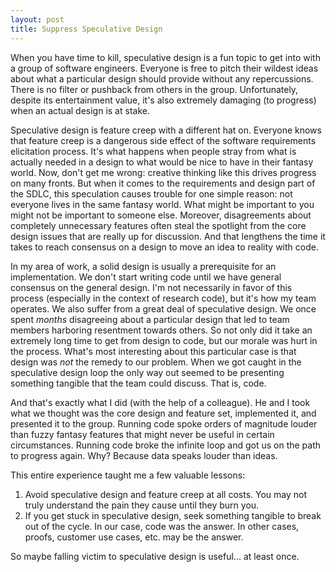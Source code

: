 ```yaml
---
layout: post
title: Suppress Speculative Design
---
```


When you have time to kill, speculative design is a fun topic to get into with a
group of software engineers. Everyone is free to pitch their wildest ideas about
what a particular design should provide without any repercussions. There is no
filter or pushback from others in the group. Unfortunately, despite its entertainment value,
it's also extremely damaging (to progress) when an actual design is at stake.

Speculative design is feature creep with a different hat on. Everyone knows that
feature creep is a dangerous side effect of the software requirements elicitation
process. It's what happens when people stray from what is actually needed in a design to what
would be nice to have in their fantasy world. Now, don't get me wrong: creative
thinking like this drives progress on many fronts. But when it comes to the requirements
and design part of the SDLC, this speculation causes trouble for one simple reason:
not everyone lives in the same fantasy world. What might be important to you might
not be important to someone else. Moreover, disagreements about completely unnecessary features
often steal the spotlight from the core design issues that are really up for discussion.
And that lengthens the time it takes to reach consensus on a design to move an idea
to reality with code.

In my area of work, a solid design is usually a prerequisite for an implementation.
We don't start writing code until we have general consensus on the general design.
I'm not necessarily in favor of this process (especially in the context of research
code), but it's how my team operates. We also suffer from a great deal of speculative
design. We once spent *months* disagreeing about a particular design that led to
team members harboring resentment towards others. So not only did it take an extremely
long time to get from design to code, but our morale was hurt in the process.
What's most interesting about this particular case is that design was *not* the remedy
to our problem. When we got caught in the speculative design loop the only way out
seemed to be presenting something tangible that the team could discuss. That is,
code.

And that's exactly what I did (with the help of a colleague). He and I took what we
thought was the core design and feature set, implemented it, and presented it to
the group. Running code spoke orders of magnitude louder than fuzzy fantasy features
that might never be useful in certain circumstances. Running code broke the infinite
loop and got us on the path to progress again. Why? Because data speaks louder than ideas.

This entire experience taught me a few valuable lessons:

1. Avoid speculative design and feature creep at all costs. You may not truly understand
the pain they cause until they burn you.
2. If you get stuck in speculative design, seek something tangible to break out of the cycle.
In our case, code was the answer. In other cases, proofs, customer use cases, etc.
may be the answer.

So maybe falling victim to speculative design is useful... at least once.
